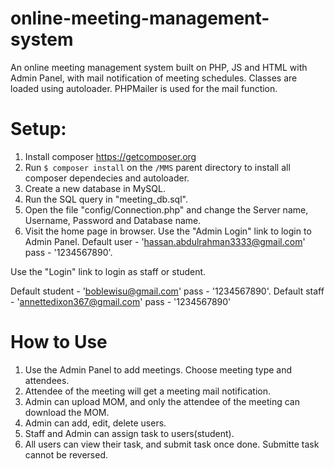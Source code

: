 # online-meeting-management-system
An online meeting management system built on PHP, JS and HTML with Admin Panel, with mail notification of meeting schedules.
Classes are loaded using autoloader. PHPMailer is used for the mail function.

# Setup:
 
1. Install composer https://getcomposer.org
2. Run ```$ composer install``` on the `/MMS` parent directory to install all composer dependecies and autoloader.
3. Create a new database in MySQL.
4. Run the SQL query in "meeting_db.sql".
5. Open the file "config/Connection.php" and change the Server name, Username, Password and Database name.
6. Visit the home page in browser. Use the "Admin Login" link to login to Admin Panel. Default user - 'hassan.abdulrahman3333@gmail.com' pass - '1234567890'.

Use the "Login" link to login as staff or student. 

Default student - 'boblewisu@gmail.com' pass - '1234567890'.
Default staff - 'annettedixon367@gmail.com' pass - '1234567890'

# How to Use

1. Use the Admin Panel to add meetings. Choose meeting type and attendees.
2. Attendee of the meeting will get a meeting mail notification.
3. Admin can upload MOM, and only the attendee of the meeting can download the MOM. 
4. Admin can add, edit, delete users.
5. Staff and Admin can assign task to users(student).
6. All users can view their task, and submit task once done. Submitte task cannot be reversed.

